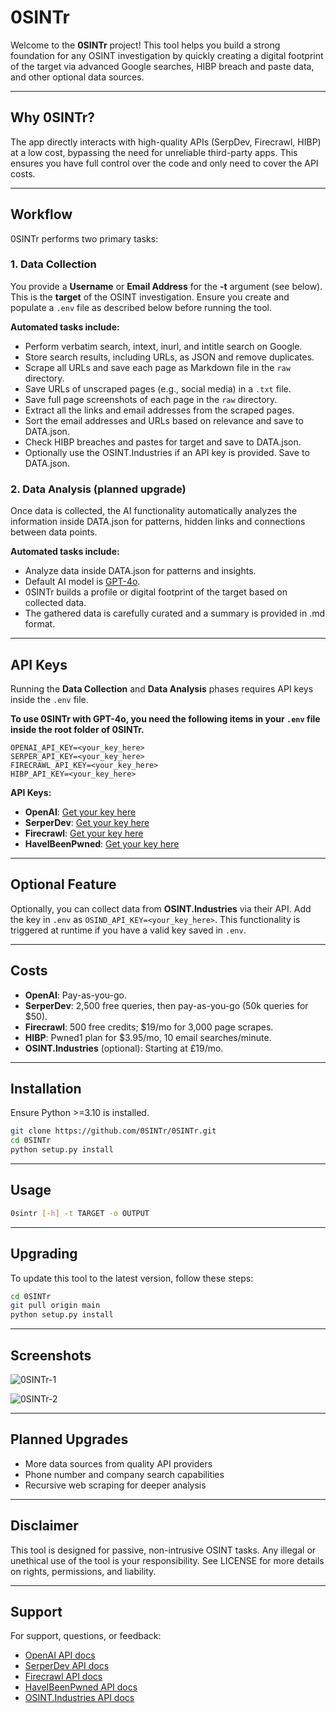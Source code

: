 
# 0SINTr

Welcome to the **0SINTr** project! This tool helps you build a strong foundation for any OSINT investigation by quickly creating a digital footprint of the target via advanced Google searches, HIBP breach and paste data, and other optional data sources.

---

## Why 0SINTr?

The app directly interacts with high-quality APIs (SerpDev, Firecrawl, HIBP) at a low cost, bypassing the need for unreliable third-party apps. This ensures you have full control over the code and only need to cover the API costs.

---

## Workflow

0SINTr performs two primary tasks:

### 1. Data Collection

You provide a **Username** or **Email Address** for the **-t** argument (see below). This is the **target** of the OSINT investigation. Ensure you create and populate a `.env` file as described below before running the tool.

**Automated tasks include:**
- Perform verbatim search, intext, inurl, and intitle search on Google.
- Store search results, including URLs, as JSON and remove duplicates.
- Scrape all URLs and save each page as Markdown file in the `raw` directory.
- Save URLs of unscraped pages (e.g., social media) in a `.txt` file.
- Save full page screenshots of each page in the `raw` directory.
- Extract all the links and email addresses from the scraped pages.
- Sort the email addresses and URLs based on relevance and save to DATA.json.
- Check HIBP breaches and pastes for target and save to DATA.json.
- Optionally use the OSINT.Industries if an API key is provided. Save to DATA.json.

### 2. Data Analysis (planned upgrade)

Once data is collected, the AI functionality automatically analyzes the information inside DATA.json for patterns, hidden links and connections between data points.

**Automated tasks include:**
- Analyze data inside DATA.json for patterns and insights.
- Default AI model is [GPT-4o](https://platform.openai.com/docs/models/gpt-4o).
- 0SINTr builds a profile or digital footprint of the target based on collected data.
- The gathered data is carefully curated and a summary is provided in .md format.

---

## API Keys

Running the **Data Collection** and **Data Analysis** phases requires API keys inside the `.env` file.

**To use 0SINTr with GPT-4o, you need the following items in your `.env` file inside the root folder of 0SINTr.**
```plaintext
OPENAI_API_KEY=<your_key_here>
SERPER_API_KEY=<your_key_here>
FIRECRAWL_API_KEY=<your_key_here>
HIBP_API_KEY=<your_key_here>
``` 

**API Keys:**
- **OpenAI**: [Get your key here](https://openai.com/)
- **SerperDev**: [Get your key here](https://serper.dev/)
- **Firecrawl**: [Get your key here](https://www.firecrawl.dev/)
- **HaveIBeenPwned**: [Get your key here](https://haveibeenpwned.com/)

---

## Optional Feature

Optionally, you can collect data from **OSINT.Industries** via their API. Add the key in `.env` as `OSIND_API_KEY=<your_key_here>`. This functionality is triggered at runtime if you have a valid key saved in `.env`.

---

## Costs

- **OpenAI**: Pay-as-you-go.
- **SerperDev**: 2,500 free queries, then pay-as-you-go (50k queries for $50).
- **Firecrawl**: 500 free credits; $19/mo for 3,000 page scrapes. 
- **HIBP**: Pwned1 plan for $3.95/mo, 10 email searches/minute.
- **OSINT.Industries** (optional): Starting at £19/mo.

---

## Installation

Ensure Python >=3.10 is installed.

```bash
git clone https://github.com/0SINTr/0SINTr.git
cd 0SINTr
python setup.py install
```

---

## Usage

```bash
0sintr [-h] -t TARGET -o OUTPUT
```

---

## Upgrading

To update this tool to the latest version, follow these steps:

```bash
cd 0SINTr
git pull origin main
python setup.py install
```

---

## Screenshots

![0SINTr-1](0sintr/tools/images/0SINTr-1.png)

![0SINTr-2](0sintr/tools/images/0SINTr-2.png)

---

## Planned Upgrades

- More data sources from quality API providers
- Phone number and company search capabilities
- Recursive web scraping for deeper analysis

---

## Disclaimer

This tool is designed for passive, non-intrusive OSINT tasks. Any illegal or unethical use of the tool is your responsibility. See LICENSE for more details on rights, permissions, and liability.

---

## Support

For support, questions, or feedback:

- [OpenAI API docs](https://platform.openai.com/docs/overview)
- [SerperDev API docs](https://serper.dev/)
- [Firecrawl API docs](https://docs.firecrawl.dev/introduction)
- [HaveIBeenPwned API docs](https://haveibeenpwned.com/API/v3)
- [OSINT.Industries API docs](https://docs.osint.industries/reference/search)
